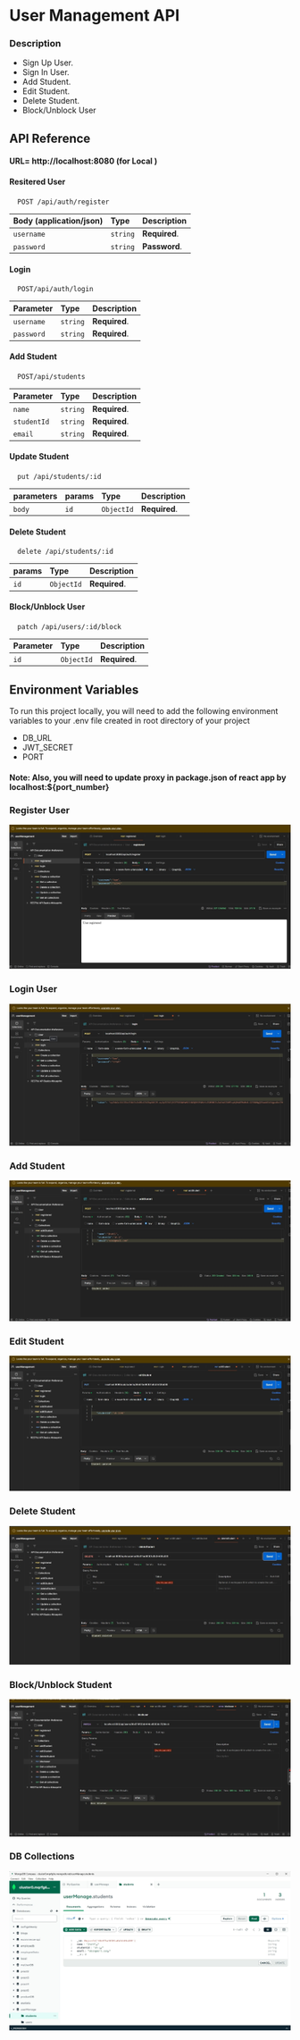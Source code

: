 # User Management API

### Description

- Sign Up  User.
- Sign In User.
- Add Student.
- Edit Student.
- Delete Student.
- Block/Unblock User


## API Reference
#### URL= http://localhost:8080 (for Local )

#### Resitered User

```http
  POST /api/auth/register
```

| Body (application/json) | Type     | Description   |
| :---------------------- | :------- | :------------ |
| `username`              | `string` | **Required**. |
| `password`              | `string` | **Password**. |

#### Login

```http
  POST/api/auth/login
```

| Parameter  | Type     | Description   |
| :--------- | :------- | :------------ |
| `username` | `string` | **Required**. |
| `password` | `string` | **Required**. |

#### Add Student

```http
  POST/api/students
```

| Parameter  | Type     | Description   |
| :--------- | :------- | :------------ |
| `name` | `string` | **Required**. |
| `studentId` | `string` | **Required**. |
| `email` | `string` | **Required**. |

#### Update Student

```http
  put /api/students/:id
```

parameters        |  params                    | Type       | Description   |
|:-----------| :------------------------- | :-------   | :-----------  | 
   `body`          | `id`                       | `ObjectId`   | **Required**. |

#### Delete Student
```http
  delete /api/students/:id
```

|  params                    | Type       | Description   |
| :------------------------- | :-------   | :-----------  | 
| `id`                       | `ObjectId`   | **Required**. |

#### Block/Unblock User

```http
  patch /api/users/:id/block
```

| Parameter | Type       | Description   |
| :-------- | :--------- | :------------ |
| `id`     | `ObjectId` | **Required**. |



## Environment Variables

To run this project locally, you will need to add the following environment variables to your .env file created in root directory of your project
- DB_URL
- JWT_SECRET
- PORT

#### Note: Also, you will need to update proxy in package.json of react app by localhost:${port_number}

### Register User

![App Screenshot](./screenshot/register.jpg)
### Login User

![App Screenshot](./screenshot/login.jpg)
### Add Student

![App Screenshot](./screenshot/addStudent.jpg)
### Edit Student

![App Screenshot](./screenshot/editStudent.jpg)
### Delete Student

![App Screenshot](./screenshot/deleteStudent.jpg)
### Block/Unblock Student

![App Screenshot](./screenshot/blockUser.jpg)
### DB Collections

![App Screenshot](./screenshot/studentDb.jpg)


